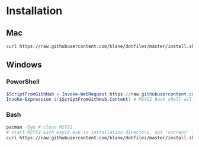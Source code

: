 # Installation

## Mac

```bash
curl https://raw.githubusercontent.com/klane/dotfiles/master/install.sh | bash
```

## Windows

### PowerShell

```powershell
$ScriptFromGithHub = Invoke-WebRequest https://raw.githubusercontent.com/klane/dotfiles/master/install.ps1
Invoke-Expression $($ScriptFromGithHub.Content) # MSYS2 Bash shell will open
```

### Bash

```bash
pacman -Syu # close MSYS2
# start MSYS2 with msys2.exe in installation directory, not 'current' junction
curl https://raw.githubusercontent.com/klane/dotfiles/master/install.sh | bash
```
